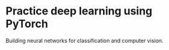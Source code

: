 # Practice deep learning using PyTorch 
Building neural networks for classification and computer vision.
